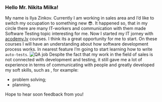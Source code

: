### Hello Mr. Nikita Milka! 
My name is Ilya Zinkov. Currently I am working in sales area and I’d like to switch my occupation to something new :sunglasses:. It happened so, that in my circle there are many IT-workers and communication with them made Software Testing topic interesting for me.
Now I started my IT jorney with [acodemy.lv](https://acodemy.lv/ru) courses. I think its a great opportunity for me to start.
On these courses I will have an understanding about how software development process works. In nearest feature I’m going to start learning how to write `auto-tests`. ![QA job](https://lh3.googleusercontent.com/proxy/KW2qVNs8EeH8v1tgfCbhkp4vmJivjYZsjGtEN1P3u7ZM_kQM9ror_RnB6IVqkR1wSRunOYGwhZwkuurl1A4HQ_ffIA)
Despite the fact that my work in the field of sales is not connected with development and testing, it still gave me a lot of experience in terms of communicating with people and greatly developed my soft skills, such as , for example:
- problem solving;
- planning.

Hope to hear soon feedback from you! 